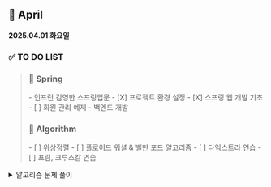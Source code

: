 ## 📅 April

**2025.04.01 화요일**
<h3>✅ TO DO LIST</h3>

> <h3>🌱 Spring  </h3>
> - 인프런 김영한 스프링입문  
>   - [X] 프로젝트 환경 설정  
>   - [X] 스프링 웹 개발 기초  
>   - [ ] 회원 관리 예제 - 백엔드 개발  
> 
> <h3>🧠 Algorithm </h3>  
> - [ ] 위상정렬   
> - [ ] 플로이드 워셜 & 벨만 포드 알고리즘  
> - [ ] 다익스트라 연습  
> - [ ] 프림, 크루스칼 연습  

<details>
<summary>알고리즘 문제 풀이</summary>





</details>